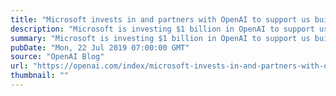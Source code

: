 ```yaml
---
title: "Microsoft invests in and partners with OpenAI to support us building beneficial AGI"
description: "Microsoft is investing $1 billion in OpenAI to support us building artificial general intelligence (AGI) with widely distributed economic benefits. We’re partnering to develop a hardware and software platform within Microsoft Azure which will scale to AGI. We’ll jointly develop new Azure AI supercomputing technologies, and Microsoft will become our exclusive cloud provider—so we’ll be working hard together to further extend Microsoft Azure’s capabilities in large-scale AI systems."
summary: "Microsoft is investing $1 billion in OpenAI to support us building artificial general intelligence (AGI) with widely distributed economic benefits. We’re partnering to develop a hardware and software platform within Microsoft Azure which will scale to AGI. We’ll jointly develop new Azure AI supercomputing technologies, and Microsoft will become our exclusive cloud provider—so we’ll be working hard together to further extend Microsoft Azure’s capabilities in large-scale AI systems."
pubDate: "Mon, 22 Jul 2019 07:00:00 GMT"
source: "OpenAI Blog"
url: "https://openai.com/index/microsoft-invests-in-and-partners-with-openai"
thumbnail: ""
---
```


